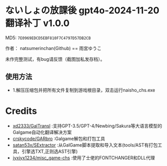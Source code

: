 # ないしょの放課後 gpt4o-2024-11-20 翻译补丁 v1.0.0

MD5: `7E0969EDCD5EBF810F7C4797D57DB2CB`

作者： natsumerinchan(Github) == 雨宮ゆうこ

未作完整测试，有bug请反馈（截图加私发存档）。

## 使用方法
- 1.解压压缩包并把所有文件复制到游戏根目录，双击运行naisho_chs.exe

# Credits

- [xd2333/GalTransl](https://github.com/xd2333/GalTransl.git) :支持GPT-3.5/GPT-4/Newbing/Sakura等大语言模型的Galgame自动化翻译解决方案
- [crskycode/GARbro](https://github.com/crskycode/GARbro) :Galgame解包和打包工具
- [satan53x/SExtractor](https://github.com/satan53x/SExtractor.git) :从GalGame脚本提取和导入文本(tools/AST有打包工具，引擎选TXT,正则选AST引擎)
- [jyxjyx1234/misc_game-chs](https://github.com/jyxjyx1234/misc_game-chs/tree/re_upload/工具) :使用了士佬的FONTCHANGER和DLL代理

